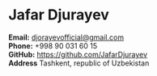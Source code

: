 # Jafar Djurayev

**Email:** djorayevofficial@gmail.com  
**Phone:** +998 90 031 60 15   
**GitHub:** https://github.com/JafarDjurayev  
**Address** Tashkent, republic of Uzbekistan

